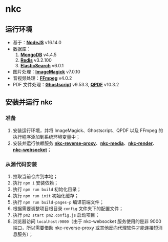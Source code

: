 # nkc

## 运行环境

- 基于：**[NodeJS](https://nodejs.org)** v16.14.0 
- 数据库：
    1. **[MongoDB](https://www.mongodb.com)** v4.4.5
    2. **[Redis](https://redis.io/)** v3.2.100
    3. **[ElasticSearch](https://elastic.co)** v6.0.1
- 图片处理：**[ImageMagick](https://www.imagemagick.org)** v7.0.10
- 音视频处理：**[FFmpeg](https://www.ffmpeg.org/)** v4.0.2
- PDF 文件处理：**[Ghostscript](https://www.ghostscript.com/)** v9.53.3, **[QPDF](https://qpdf.sourceforge.io/)** v10.3.2


## 安装并运行 nkc
### 准备
1. 安装运行环境，并将 ImageMagick、Ghostscript、QPDF 以及 FFmpeg 的执行程序添加到系统环境变量中；
2. 安装并运行依赖服务 **[nkc-reverse-proxy](https://github.com/kccd/nkc-reverse-proxy)**、**[nkc-media](https://github.com/kccd/nkc-media)**、**[nkc-render](https://github.com/kccd/nkc-render)**、**[nkc-websocket](https://github.com/kccd/nkc-websocket)**；

### 从源代码安装
1. 拉取当前仓库到本地；
2. 执行 `npm i` 安装依赖；
3. 执行 `npm run build` 初始化目录；
4. 执行 `npm run init` 初始化缓存；
5. 执行 `npm run build-pages-p` 编译前端文件；
6. 根据需要调整项目根目录 `config` 文件夹下的配置文件；
7. 执行 `pm2 start pm2.config.js` 启动项目；
8. 浏览器访问 `localhost:9000`（由于 nkc-websocket 服务使用的是非 9000 端口，所以需要借助 nkc-reverse-proxy 或其他反向代理软件才能连接短消息服务）；